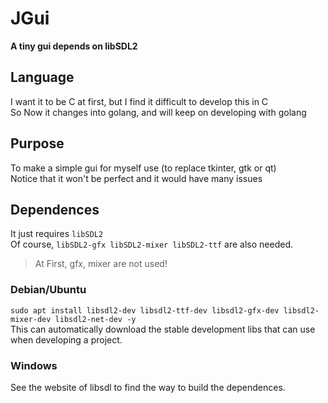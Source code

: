 # JGui
**A tiny gui depends on libSDL2**

## Language
I want it to be C at first, but I find it difficult to develop this in C  
So Now it changes into golang, and will keep on developing with golang

## Purpose
To make a simple gui for myself use (to replace tkinter, gtk or qt)  
Notice that it won't be perfect and it would have many issues

## Dependences
It just requires `libSDL2`  
Of course, `libSDL2-gfx libSDL2-mixer libSDL2-ttf` are also needed.  
> At First, gfx, mixer are not used!


### Debian/Ubuntu
`sudo apt install libsdl2-dev libsdl2-ttf-dev libsdl2-gfx-dev libsdl2-mixer-dev libsdl2-net-dev -y`  
This can automatically download the stable development libs that can use when developing a project.  
### Windows
See the website of libsdl to find the way to build the dependences.  
